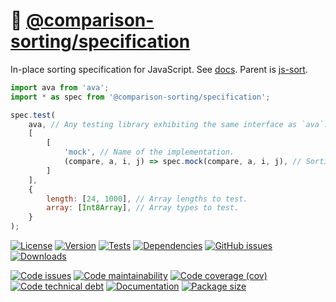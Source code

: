 :notebook_with_decorative_cover: [@comparison-sorting/specification](https://comparison-sorting.github.io/specification)
==

In-place sorting specification for JavaScript.
See [docs](https://comparison-sorting.github.io/specification).
Parent is [js-sort](https://github.com/make-github-pseudonymous-again/js-sort).

```js
import ava from 'ava';
import * as spec from '@comparison-sorting/specification';

spec.test(
    ava, // Any testing library exhibiting the same interface as `ava`.
    [
        [
            'mock', // Name of the implementation.
            (compare, a, i, j) => spec.mock(compare, a, i, j), // Sorting implementation.
        ]
    ],
    {
        length: [24, 1000], // Array lengths to test.
        array: [Int8Array], // Array types to test.
    }
);
```

[![License](https://img.shields.io/github/license/comparison-sorting/specification.svg)](https://raw.githubusercontent.com/comparison-sorting/specification/main/LICENSE)
[![Version](https://img.shields.io/npm/v/@comparison-sorting/specification.svg)](https://www.npmjs.org/package/@comparison-sorting/specification)
[![Tests](https://img.shields.io/github/workflow/status/comparison-sorting/specification/ci?event=push&label=tests)](https://github.com/comparison-sorting/specification/actions/workflows/ci.yml?query=branch:main)
[![Dependencies](https://img.shields.io/librariesio/github/comparison-sorting/specification.svg)](https://github.com/comparison-sorting/specification/network/dependencies)
[![GitHub issues](https://img.shields.io/github/issues/comparison-sorting/specification.svg)](https://github.com/comparison-sorting/specification/issues)
[![Downloads](https://img.shields.io/npm/dm/@comparison-sorting/specification.svg)](https://www.npmjs.org/package/@comparison-sorting/specification)

[![Code issues](https://img.shields.io/codeclimate/issues/comparison-sorting/specification.svg)](https://codeclimate.com/github/comparison-sorting/specification/issues)
[![Code maintainability](https://img.shields.io/codeclimate/maintainability/comparison-sorting/specification.svg)](https://codeclimate.com/github/comparison-sorting/specification/trends/churn)
[![Code coverage (cov)](https://img.shields.io/codecov/c/gh/comparison-sorting/specification/main.svg)](https://codecov.io/gh/comparison-sorting/specification)
[![Code technical debt](https://img.shields.io/codeclimate/tech-debt/comparison-sorting/specification.svg)](https://codeclimate.com/github/comparison-sorting/specification/trends/technical_debt)
[![Documentation](https://comparison-sorting.github.io/specification/badge.svg)](https://comparison-sorting.github.io/specification/source.html)
[![Package size](https://img.shields.io/bundlephobia/minzip/@comparison-sorting/specification)](https://bundlephobia.com/result?p=@comparison-sorting/specification)
